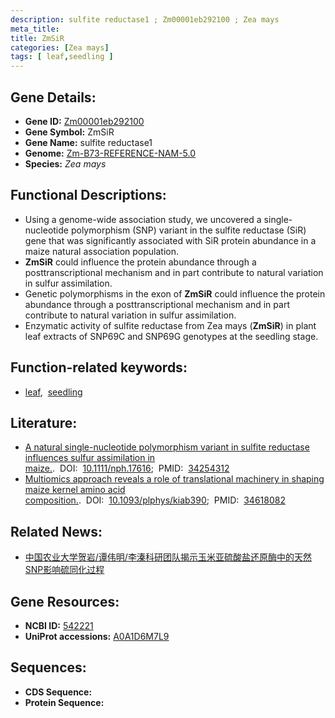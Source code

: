 ```yaml
---
description: sulfite reductase1 ; Zm00001eb292100 ; Zea mays
meta_title:
title: ZmSiR
categories: [Zea mays]
tags: [ leaf,seedling ]
---
```


## Gene Details:
- **Gene ID:**	[Zm00001eb292100](https://www.maizegdb.org/gene_center/gene/Zm00001eb292100)
- **Gene Symbol:** ZmSiR
- **Gene Name:** sulfite reductase1
- **Genome:** [Zm-B73-REFERENCE-NAM-5.0](https://www.maizegdb.org/genome/assembly/Zm-B73-REFERENCE-NAM-5.0)
- **Species:** *Zea mays*

## Functional Descriptions:
   - Using a genome-wide association study, we uncovered a single-nucleotide polymorphism (SNP) variant in the sulfite reductase (SiR) gene that was significantly associated with SiR protein abundance in a maize natural association population.
   - **ZmSiR** could influence the protein abundance through a posttranscriptional mechanism and in part contribute to natural variation in sulfur assimilation.
   - Genetic polymorphisms in the exon of **ZmSiR** could influence the protein abundance through a posttranscriptional mechanism and in part contribute to natural variation in sulfur assimilation.
   - Enzymatic activity of sulfite reductase from Zea mays (**ZmSiR**) in plant leaf extracts of SNP69C and SNP69G genotypes at the seedling stage.

## Function-related keywords:
- [leaf](/tags/leaf/),&nbsp;&nbsp;[seedling](/tags/seedling/)

## Literature:
   - [A natural single-nucleotide polymorphism variant in sulfite reductase influences sulfur assimilation in maize.]( https://nph.onlinelibrary.wiley.com/doi/10.1111/nph.17616).&nbsp;&nbsp;DOI:&nbsp;&nbsp;[10.1111/nph.17616](https://nph.onlinelibrary.wiley.com/doi/10.1111/nph.17616);&nbsp;&nbsp;PMID:&nbsp;&nbsp;[34254312](https://pubmed.ncbi.nlm.nih.gov/34254312/)
   - [Multiomics approach reveals a role of translational machinery in shaping maize kernel amino acid composition.]( https://academic.oup.com/plphys/article/188/1/111/6352510?login=false).&nbsp;&nbsp;DOI:&nbsp;&nbsp;[10.1093/plphys/kiab390](https://academic.oup.com/plphys/article/188/1/111/6352510?login=false);&nbsp;&nbsp;PMID:&nbsp;&nbsp;[34618082](https://pubmed.ncbi.nlm.nih.gov/34618082/)

## Related News:
   - [中国农业大学贺岩/谭伟明/李溱科研团队揭示玉米亚硫酸盐还原酶中的天然SNP影响硫同化过程](https://mp.weixin.qq.com/s?__biz=MzIyOTY2NDYyNQ==&mid=2247518845&idx=3&sn=d7cd81c658129881a459db4bd519c3f1&chksm=e8bdf863dfca7175d48236c899342b39b206c11a655410e52e12eef21c4969a9e301ec7f3cf1&scene=27#wechat_redirect)

## Gene Resources:
- **NCBI ID:** [542221](https://www.ncbi.nlm.nih.gov/gene/?term=542221)
- **UniProt accessions:** [A0A1D6M7L9](https://www.uniprot.org/uniprotkb/A0A1D6M7L9/entry)



## Sequences:
- **CDS Sequence:**
- **Protein Sequence:**
